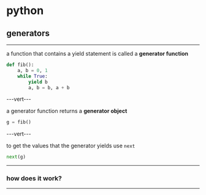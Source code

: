 # python

## generators

---

a function that contains a yield statement is called a **generator function**

```python
def fib():
    a, b = 0, 1
    while True:
        yield b
        a, b = b, a + b
```
<!-- .element: data-thebe-executable-python -->

---vert---

a generator function returns a **generator object**

```python
g = fib()
```
<!-- .element: data-thebe-executable-python -->

---vert---

to get the values that the generator yields use `next`

```python
next(g)
```
<!-- .element: data-thebe-executable-python -->

---

### how does it work?

---

